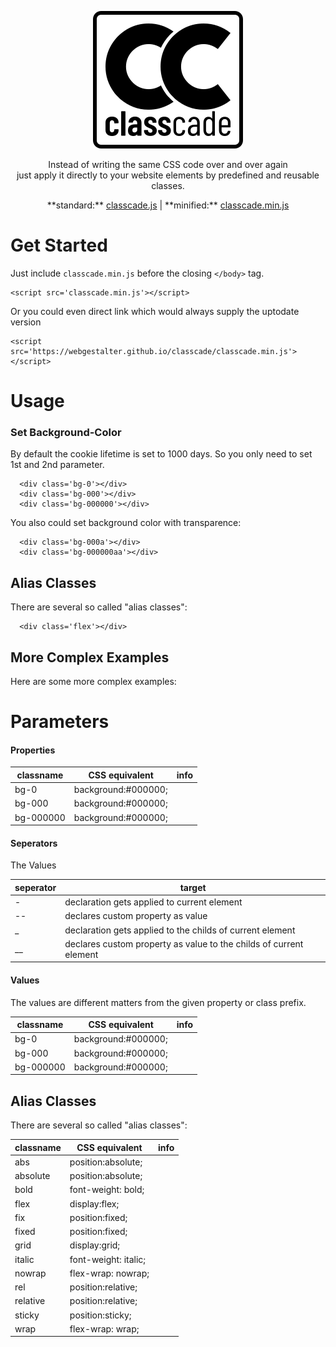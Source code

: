 <p align="center">
  <img src="/logo/1.svg" alt="classcade" />
</p><p align="center">
  Instead of writing the same CSS code over and over again<br/>
  just apply it directly to your website elements by predefined and reusable classes.  
</p><p align="center">
  **standard:**
  <a href="https://webgestalter.github.io/classcade/classcade.js">classcade.js</a>
  | **minified:**
  <a href="https://webgestalter.github.io/classcade/classcade.min.js">classcade.min.js</a>
</p>

# Get Started

Just include `classcade.min.js` before the closing `</body>` tag.

```
<script src='classcade.min.js'></script>
```

Or you could even direct link which would always supply the uptodate version

```
<script src='https://webgestalter.github.io/classcade/classcade.min.js'></script>
```

# Usage

### Set Background-Color

By default the cookie lifetime is set to 1000 days. So you only need to set 1st and 2nd parameter.
```
  <div class='bg-0'></div>
  <div class='bg-000'></div>
  <div class='bg-000000'></div>
```

You also could set background color with transparence:
```
  <div class='bg-000a'></div>
  <div class='bg-000000aa'></div>
```

## Alias Classes
There are several so called "alias classes":
```
  <div class='flex'></div>
```

## More Complex Examples
Here are some more complex examples:

# Parameters

#### Properties

   classname | CSS equivalent      | info
------------ | -------------       | -------------
bg-0         | background:#000000; |
bg-000       | background:#000000; |
bg-000000    | background:#000000; |

#### Seperators

The Values

   seperator | target
------------ | -------------
\-           | declaration gets applied to current element
\-\-         | declares custom property as value
\_           | declaration gets applied to the childs of current element
\_\_         | declares custom property as value to the childs of current element

#### Values
The values are different matters from the given property or class prefix.

   classname | CSS equivalent      | info
------------ | -------------       | -------------
bg-0         | background:#000000; |
bg-000       | background:#000000; |
bg-000000    | background:#000000; |

## Alias Classes
There are several so called "alias classes":

   classname | CSS equivalent       | info
------------ | -------------        | -------------
abs          | position:absolute;   |
absolute     | position:absolute;   |
bold         | font-weight: bold;   |
flex         | display:flex;        |
fix          | position:fixed;      |
fixed        | position:fixed;      |
grid         | display:grid;        |
italic       | font-weight: italic; |
nowrap       | flex-wrap: nowrap;   |
rel          | position:relative;   |
relative     | position:relative;   |
sticky       | position:sticky;     |
wrap         | flex-wrap: wrap;     |
